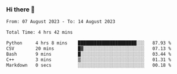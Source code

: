### Hi there 👋

<!--
**wangsy503/wangsy503** is a ✨ _special_ ✨ repository because its `README.md` (this file) appears on your GitHub profile.

Here are some ideas to get you started:

- 🔭 I’m currently working on ...
- 🌱 I’m currently learning ...
- 👯 I’m looking to collaborate on ...
- 🤔 I’m looking for help with ...
- 💬 Ask me about ...
- 📫 How to reach me: ...
- 😄 Pronouns: ...
- ⚡ Fun fact: ...
-->
<!--START_SECTION:waka-->

```txt
From: 07 August 2023 - To: 14 August 2023

Total Time: 4 hrs 42 mins

Python     4 hrs 8 mins    ██████████████████████░░░   87.93 %
CSV        20 mins         █▓░░░░░░░░░░░░░░░░░░░░░░░   07.13 %
Bash       9 mins          █░░░░░░░░░░░░░░░░░░░░░░░░   03.44 %
C++        3 mins          ▒░░░░░░░░░░░░░░░░░░░░░░░░   01.31 %
Markdown   0 secs          ░░░░░░░░░░░░░░░░░░░░░░░░░   00.18 %
```

<!--END_SECTION:waka-->
